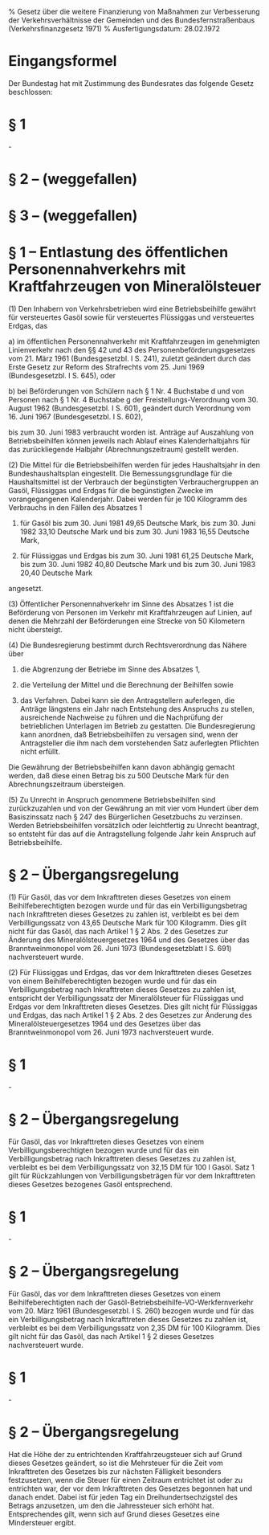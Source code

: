 % Gesetz über die weitere Finanzierung von Maßnahmen zur Verbesserung der Verkehrsverhältnisse der Gemeinden und des Bundesfernstraßenbaus  (Verkehrsfinanzgesetz 1971)
% Ausfertigungsdatum: 28.02.1972
 
# Eingangsformel

Der Bundestag hat mit Zustimmung des Bundesrates das folgende Gesetz beschlossen:

# § 1

\-

# § 2 – (weggefallen)

# § 3 – (weggefallen)

# § 1 – Entlastung des öffentlichen Personennahverkehrs mit Kraftfahrzeugen von Mineralölsteuer

(1) Den Inhabern von Verkehrsbetrieben wird eine Betriebsbeihilfe gewährt für versteuertes Gasöl sowie für versteuertes Flüssiggas und versteuertes Erdgas, das

a) im öffentlichen Personennahverkehr mit Kraftfahrzeugen im genehmigten Linienverkehr nach den §§ 42 und 43 des Personenbeförderungsgesetzes vom 21. März 1961 (Bundesgesetzbl. I S. 241), zuletzt geändert durch das Erste Gesetz zur Reform des Strafrechts vom 25. Juni 1969 (Bundesgesetzbl. I S. 645), oder

b) bei Beförderungen von Schülern nach § 1 Nr. 4 Buchstabe d und von Personen nach § 1 Nr. 4 Buchstabe g der Freistellungs-Verordnung vom 30. August 1962 (Bundesgesetzbl. I S. 601), geändert durch Verordnung vom 16. Juni 1967 (Bundesgesetzbl. I S. 602),

bis zum 30. Juni 1983 verbraucht worden ist. Anträge auf Auszahlung von Betriebsbeihilfen können jeweils nach Ablauf eines Kalenderhalbjahrs für das zurückliegende Halbjahr (Abrechnungszeitraum) gestellt werden.

(2) Die Mittel für die Betriebsbeihilfen werden für jedes Haushaltsjahr in den Bundeshaushaltsplan eingestellt. Die Bemessungsgrundlage für die Haushaltsmittel ist der Verbrauch der begünstigten Verbrauchergruppen an Gasöl, Flüssiggas und Erdgas für die begünstigten Zwecke im vorangegangenen Kalenderjahr. Dabei werden für je 100 Kilogramm des Verbrauchs in den Fällen des Absatzes 1

1. für Gasöl bis zum 30. Juni 1981 49,65 Deutsche Mark, bis zum 30. Juni 1982 33,10 Deutsche Mark und bis zum 30. Juni 1983 16,55 Deutsche Mark,

2. für Flüssiggas und Erdgas bis zum 30. Juni 1981 61,25 Deutsche Mark, bis zum 30. Juni 1982 40,80 Deutsche Mark und bis zum 30. Juni 1983 20,40 Deutsche Mark

angesetzt.

(3) Öffentlicher Personennahverkehr im Sinne des Absatzes 1 ist die Beförderung von Personen im Verkehr mit Kraftfahrzeugen auf Linien, auf denen die Mehrzahl der Beförderungen eine Strecke von 50 Kilometern nicht übersteigt.

(4) Die Bundesregierung bestimmt durch Rechtsverordnung das Nähere über

1. die Abgrenzung der Betriebe im Sinne des Absatzes 1,

2. die Verteilung der Mittel und die Berechnung der Beihilfen sowie

3. das Verfahren. Dabei kann sie den Antragstellern auferlegen, die Anträge längstens ein Jahr nach Entstehung des Anspruchs zu stellen, ausreichende Nachweise zu führen und die Nachprüfung der betrieblichen Unterlagen im Betrieb zu gestatten. Die Bundesregierung kann anordnen, daß Betriebsbeihilfen zu versagen sind, wenn der Antragsteller die ihm nach dem vorstehenden Satz auferlegten Pflichten nicht erfüllt.

Die Gewährung der Betriebsbeihilfen kann davon abhängig gemacht werden, daß diese einen Betrag bis zu 500 Deutsche Mark für den Abrechnungszeitraum übersteigen.

(5) Zu Unrecht in Anspruch genommene Betriebsbeihilfen sind zurückzuzahlen und von der Gewährung an mit vier vom Hundert über dem Basiszinssatz nach § 247 des Bürgerlichen Gesetzbuchs zu verzinsen. Werden Betriebsbeihilfen vorsätzlich oder leichtfertig zu Unrecht beantragt, so entsteht für das auf die Antragstellung folgende Jahr kein Anspruch auf Betriebsbeihilfe.

# § 2 – Übergangsregelung

(1) Für Gasöl, das vor dem Inkrafttreten dieses Gesetzes von einem Beihilfeberechtigten bezogen wurde und für das ein Verbilligungsbetrag nach Inkrafttreten dieses Gesetzes zu zahlen ist, verbleibt es bei dem Verbilligungssatz von 43,65 Deutsche Mark für 100 Kilogramm. Dies gilt nicht für das Gasöl, das nach Artikel 1 § 2 Abs. 2 des Gesetzes zur Änderung des Mineralölsteuergesetzes 1964 und des Gesetzes über das Branntweinmonopol vom 26. Juni 1973 (Bundesgesetzblatt I S. 691) nachversteuert wurde.

(2) Für Flüssiggas und Erdgas, das vor dem Inkrafttreten dieses Gesetzes von einem Beihilfeberechtigten bezogen wurde und für das ein Verbilligungsbetrag nach Inkrafttreten dieses Gesetzes zu zahlen ist, entspricht der Verbilligungssatz der Mineralölsteuer für Flüssiggas und Erdgas vor dem Inkrafttreten dieses Gesetzes. Dies gilt nicht für Flüssiggas und Erdgas, das nach Artikel 1 § 2 Abs. 2 des Gesetzes zur Änderung des Mineralölsteuergesetzes 1964 und des Gesetzes über das Branntweinmonopol vom 26. Juni 1973 nachversteuert wurde.

# § 1

\-

# § 2 – Übergangsregelung

Für Gasöl, das vor Inkrafttreten dieses Gesetzes von einem Verbilligungsberechtigten bezogen wurde und für das ein Verbilligungsbetrag nach Inkrafttreten dieses Gesetzes zu zahlen ist, verbleibt es bei dem Verbilligungssatz von 32,15 DM für 100 l Gasöl. Satz 1 gilt für Rückzahlungen von Verbilligungsbeträgen für vor dem Inkrafttreten dieses Gesetzes bezogenes Gasöl entsprechend.

# § 1

\-

# § 2 – Übergangsregelung

Für Gasöl, das vor dem Inkrafttreten dieses Gesetzes von einem Beihilfeberechtigten nach der Gasöl-Betriebsbeihilfe-VO-Werkfernverkehr vom 20. März 1961 (Bundesgesetzbl. I S. 260) bezogen wurde und für das ein Verbilligungsbetrag nach Inkrafttreten dieses Gesetzes zu zahlen ist, verbleibt es bei dem Verbilligungssatz von 2,35 DM für 100 Kilogramm. Dies gilt nicht für das Gasöl, das nach Artikel 1 § 2 dieses Gesetzes nachversteuert wurde.

# § 1

\-

# § 2 – Übergangsregelung

Hat die Höhe der zu entrichtenden Kraftfahrzeugsteuer sich auf Grund dieses Gesetzes geändert, so ist die Mehrsteuer für die Zeit vom Inkrafttreten des Gesetzes bis zur nächsten Fälligkeit besonders festzusetzen, wenn die Steuer für einen Zeitraum entrichtet ist oder zu entrichten war, der vor dem Inkrafttreten des Gesetzes begonnen hat und danach endet. Dabei ist für jeden Tag ein Dreihundertsechzigstel des Betrags anzusetzen, um den die Jahressteuer sich erhöht hat. Entsprechendes gilt, wenn sich auf Grund dieses Gesetzes eine Mindersteuer ergibt.
